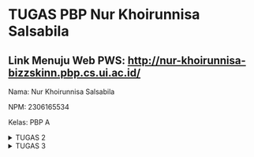 # TUGAS PBP Nur Khoirunnisa Salsabila

## Link Menuju Web PWS: http://nur-khoirunnisa-bizzskinn.pbp.cs.ui.ac.id/


Nama: Nur Khoirunnisa Salsabila

NPM: 2306165534

Kelas: PBP A

<details>
  <summary>TUGAS 2</summary>
 
 # **TUGAS 2**

Link Menuju Web PWS: http://nur-khoirunnisa-bizzskinn.pbp.cs.ui.ac.id/

Nama: Nur Khoirunnisa Salsabila

NPM: 2306165534

Kelas: PBP A
  

### **No.1 Jelaskan bagaimana cara kamu mengimplementasikan checklist di atas secara step-by-step (bukan hanya sekadar mengikuti tutorial).**

Proses Pembuatan Proyek Django dan Inisiasi Proyek Django
1. Membuat direktori baru dengan nama ```happy-skin``` pada dekstop.
2. Membuka folder happy-skin dalam VSCode, kemudian membuka terminal shell (unix) atau git bash.
3. Buat virtual environment dengan menjalankan _command_ berikut:
 
   ```python -m venv env```
4. Mengaktifkan atau menyalakan virtual environment Python baru dengan _command_:
   
   ```env\Scripts\activate```
5. Mempersiapkan _Dependencies_ dengan cara membuat ```requirements.txt``` pada direktori ```happy-skin``` kemudian menambahkan isi _dependencies_
  ```
   django
   gunicorn
   whitenoise
   psycopg2-binary
   requests
   urllib3
  ```
6. Lanjutkan dengan melakukan instalasi ```requirements``` dengan _command_ berikut:

   ```pip install -r requirements.txt```
7. Membuat Proyek Django dengan nama ```happy_skin``` dengan _command_ berikut:

   ```django-admin startproject happy_skin .```
8. Menambahkan string ```ALLOWED_HOSTS = ["localhost", "127.0.0.1"]``` pada ```ALLOWED_HOSTS``` di
    ```settings.py```
9. Membuat aplikasi ```main``` dengan _command_:
    ```python manage.py startapp main```
10. Menambahkan nama aplikasi ke ```INSTALLED_APPS``` pada file ```settings.py``` di direktori ```happy-skin```
11. Me-_routing_ url pada file ```urls.py``` di direktori ```happy-skin``` sehingga isi file ```urls.py``` sekarang menjadi:
    ```
    from django.contrib import admin
    from django.urls import path, include
    urlpatterns = [
        path('admin/', admin.site.urls),
        path('', include('main.urls')),
    ]
12. Mengubah models.py menjadi:
     ```
    from django.db import models

    class Product(models.Model):
    name = models.CharField(max_length=255)
    price = models.IntegerField()
    description = models.TextField()
    stock = models.IntegerField()
    rating = models.DecimalField(max_digits=3, decimal_places=2, null=True, blank=True)
    ```
13. Melakukan migrasi dengan command:
    ```
    python manage.py makemigrations
    python manage.py migrate
    ```
14. Membuat direktori templates dan template ``html`` untuk laman ``main``:
    ```
      <h1>{{ app_name }} Happy Skin </h1>
      <h5>Name: </h5>
      <p>{{ name }}<p>
      <h5>NPM: </h5>
      <p>{{ npm }}<p>  
      <h5>Class: </h5>
      <p>{{ class }}<p>
    ```
15. Menambahkan fungsi untuk me-_render_ laman main pada file ``views.py`` di direktori ``main``:
    ```
      from django.shortcuts import render

      def show_main(request):
          context = {
              'app name': 'Happy Skin',
              'name': 'Nur Khoirunnisa Salsabila',
              'npm' : '2306165534',
              'class': 'PBP A'
          }

          return render(request, "main.html", context)
    ```
16. Melakukan _routing_ pada aplikasi ``main`` pada file ``urls.py`` di direktori ``main``:
    ```
    from django.urls import path
    from main.views import show_main
    
    app_name = 'main'
    
    urlpatterns = [
        path('', show_main, name='show_main'),
    ]
    ```
17. Mencoba menjalankan aplikasi pada _localhost_ dengan _command_:
    ```python manage.py runserver```
18. Membuat repository GitHub baru dengan nama ```icha-ecommerce``` dan visibilitas publik.
19. Menginisiasi direktori lokal ```happy-skin``` sebagai repositori Git
20. Menambahkan berkas ``.gitignore`` dan mengisinya dengan teks berikut:

```
  # Django
  *.log
  *.pot
  *.pyc
  __pycache__
  db.sqlite3
  media
  
  # Backup files
  *.bak
  
  # If you are using PyCharm
  # User-specific stuff
  .idea/**/workspace.xml
  .idea/**/tasks.xml
  .idea/**/usage.statistics.xml
  .idea/**/dictionaries
  .idea/**/shelf
  
  # AWS User-specific
  .idea/**/aws.xml
  
  # Generated files
  .idea/**/contentModel.xml
  .DS_Store
  
  # Sensitive or high-churn files
  .idea/**/dataSources/
  .idea/**/dataSources.ids
  .idea/**/dataSources.local.xml
  .idea/**/sqlDataSources.xml
  .idea/**/dynamic.xml
  .idea/**/uiDesigner.xml
  .idea/**/dbnavigator.xml
  
  # Gradle
  .idea/**/gradle.xml
  .idea/**/libraries
  
  # File-based project format
  *.iws
  
  # IntelliJ
  out/
  
  # JIRA plugin
  atlassian-ide-plugin.xml
  
  # Python
  *.py[cod]
  *$py.class
  
  # Distribution / packaging
  .Python build/
  develop-eggs/
  dist/
  downloads/
  eggs/
  .eggs/
  lib/
  lib64/
  parts/
  sdist/
  var/
  wheels/
  *.egg-info/
  .installed.cfg
  *.egg
  *.manifest
  *.spec
  
  # Installer logs
  pip-log.txt
  pip-delete-this-directory.txt
  
  # Unit test / coverage reports
  htmlcov/
  .tox/
  .coverage
  .coverage.*
  .cache
  .pytest_cache/
  nosetests.xml
  coverage.xml
  *.cover
  .hypothesis/
  
  # Jupyter Notebook
  .ipynb_checkpoints
  
  # pyenv
  .python-version
  
  # celery
  celerybeat-schedule.*
  
  # SageMath parsed files
  *.sage.py
  
  # Environments
  .env
  .venv
  env/
  venv/
  ENV/
  env.bak/
  venv.bak/
  
  # mkdocs documentation
  /site
  
  # mypy
  .mypy_cache/
  
  # Sublime Text
  *.tmlanguage.cache
  *.tmPreferences.cache
  *.stTheme.cache
  *.sublime-workspace
  *.sublime-project
  
  # sftp configuration file
  sftp-config.json
  
  # Package control specific files Package
  Control.last-run
  Control.ca-list
  Control.ca-bundle
  Control.system-ca-bundle
  GitHub.sublime-settings
  
  # Visual Studio Code
  .vscode/*
  !.vscode/settings.json
  !.vscode/tasks.json
  !.vscode/launch.json
  !.vscode/extensions.json
  .history
```
21. Melakukan ``add``, ``commit``, dan ``push`` dari direktori repositori lokal.
22. Mengakses halaman PWS dan membuat proyek baru dengan menekan tombol ```Create New Project```. Kemudian, isi ``Project Name`` dengan ``bizzskinn``, lalu tekan ``Create New Project`` yang ada di bawahnya.
23. Menambahkan URL _deployment_ PWS pada file ``settings.py`` dan bagian ``ALLOWED_HOSTS`` sehingga menjadi:
    ```ALLOWED_HOSTS = ["localhost", "127.0.0.1", "nur-khoirunnisa-bizzskinn.pbp.cs.ui.ac.id"]```
24. Menjalankan 3 perintah ini untuk push ke PWS:
    ```
    git remote add pws http://pbp.cs.ui.ac.id/nur.khoirunnisa/bizzskin
    git branch -M master
    git push pws master
    ```

### **No. 2 Buatlah bagan yang berisi _request client_ ke web aplikasi berbasis Django beserta responnya dan jelaskan pada bagan tersebut kaitan antara ``urls.py``, ``views.py``, ``models.py``, dan berkas ``html``.**
![Untitled](https://github.com/user-attachments/assets/2ae76eab-89fe-4ce8-9b79-954e93050457)



### **No. 3 Jelaskan fungsi git dalam pengembangan perangkat lunak!**

Git adalah alat yang membantu pengembang perangkat lunak mengelola dan melacak perubahan kode secara efisien. Dalam sebuah tim, Git memungkinkan setiap anggota untuk bekerja secara mandiri pada berbagai bagian proyek tanpa saling mengganggu. Dengan sistem ini, setiap perubahan yang dilakukan akan tersimpan dalam catatan yang jelas, sehingga memudahkan untuk kembali ke versi sebelumnya jika diperlukan. Git juga mendukung pengembangan paralel dengan fitur _branching_, yang memungkinkan pengembangan fitur baru secara terpisah sebelum digabungkan kembali ke proyek utama (_merge_). Git juga sering digunakan bersama dengan alat CI/CD (_Continuous Integration_/_Continuous Deployment_) untuk mengotomatisasi pengujian dan penyebaran kode. Setiap kali kode di-_commit_, CI/CD dapat otomatis menjalankan tes dan menyebarkan versi terbaru aplikasi ke server.
Kemudian, jika terjadi kesalahan atau _bug_ Git memungkinkan pengembang untuk kembali ke versi sebelumnya dari kode yang diketahui berfungsi dengan baik, sehingga dapat mengurangi risiko kehilangan kode atau waktu ketika menghadapi masalah. Lalu, Git adalah sistem kontrol versi terdistribusi, artinya setiap pengembang memiliki salinan lengkap dari seluruh riwayat proyek. Pada Git, setiap perubahan pada kode disertai dengan pesan _commit_ yang mendokumentasikan apa yang telah dilakukan, sehingga memudahkan untuk melacak histori pengembangan proyek dan memahami alasan di balik perubahan tertentu.

### **No. 4 Menurut Anda, dari semua framework yang ada, mengapa framework Django dijadikan permulaan pembelajaran pengembangan perangkat lunak?**

Menurut saya mengapa _framework_ Django yang dijadikan permulaan pembelajaran pengembangan perangkat lunak adalah karena pertama Django punya banyak fitur _built-in _yang siap pakai ('_batteries included_'), sehingga memungkinkan para pemula untuk langsung fokus pada pengembangan aplikasi tanpa perlu menghabiskan banyak waktu untuk mengatur hal-hal dasar. Kedua, Django dikenal memiliki dokumentasi yang sangat lengkap dan mudah dipahami, sehingga akan sangat membantu pemula yang sedang belajar karena mereka bisa dengan cepat menemukan panduan atau contoh penggunaan fitur-fitur yang ada. Ketiga, Django punya pola arsitektur MVT (_Model-View-Template_) yang membantu pemula memahami konsep dasar dalam pengembangan aplikasi web. Keempat, Django digunakan oleh banyak perusahaan besar dan proyek _open-source_, yang berarti belajar Django memberi pemula pengalaman langsung dengan teknologi yang relevan di industri. Kelima, Django memiliki komunitas yang besar dan aktif, sehingga memudahkan pemula untuk mendapatkan bantuan, menemukan tutorial, atau mengakses berbagai pustaka tambahan yang bisa mempercepat proses belajar.

### **No. 5 Mengapa model pada Django disebut sebagai ORM?**
Model pada Django disebut sebagai ORM (_Object-Relational Mapping_) karena Django menggunakan teknik pemetaan objek relasional untuk menghubungkan antara tabel dalam basis data relasional (seperti MySQL, PostgreSQL, SQLite, dll.) dengan objek-objek dalam bahasa pemrograman Python. ORM memungkinkan pengembang untuk bekerja dengan data menggunakan objek Python daripada menulis query SQL secara langsung. Sederhananya, ORM Django hanyalah cara untuk membuat SQL secara _pythonic_ untuk mengambil dan memanipulasi data dari database. Kemudian mendapatkan hasil dengan gaya pemrograman Python yang mudah dipahami. 

</details>

<details>
  <summary>TUGAS 3</summary>

# **TUGAS 3**

Link Menuju Web PWS: http://nur-khoirunnisa-bizzskinn.pbp.cs.ui.ac.id/

Nama: Nur Khoirunnisa Salsabila

NPM: 2306165534

Kelas: PBP A

### **1. Jelaskan mengapa kita memerlukan data delivery dalam pengimplementasian sebuah platform?**

Data delivery sangat penting dalam pengembangan platform, terutama yang berbasis web atau aplikasi. Data tidak hanya disimpan, tetapi juga perlu dikirim dan diterima antara server dan client (baik itu browser maupun aplikasi). Sebagai contoh, ketika user melakukan request untuk melihat produk, server akan mengirimkan data produk tersebut ke client untuk ditampilkan. Tanpa data delivery yang efisien, interaksi antara user dan platform akan terganggu, yang dapat berdampak buruk pada pengalaman pengguna.

Data tidak hanya disajikan secara visual dalam bentuk HTML, tetapi juga perlu diantarkan (dikirim dan diterima) dalam format yang sesuai. Pada platform modern, JSON dan XML menjadi format yang umum digunakan untuk mengirim data dalam bentuk yang mudah dipahami oleh berbagai aplikasi dan sistem, terutama selama interaksi antara client dan server.

Kaitan data delivery dalam pengembangan platform dapat dijelaskan sebagai berikut:

* Dalam pengembangan platform seperti aplikasi e-commerce, setiap kali user menambahkan produk ke keranjang atau mengecek daftar produk, platform harus mengirimkan data tersebut dari server ke client (browser atau aplikasi mobile).
* Data ini bisa dikirim dalam bentuk JSON atau XML, tergantung kebutuhan, untuk menyampaikan informasi seperti harga, deskripsi, atau rating produk.
* Penggunaan XML dan JSON dalam proses data delivery memastikan bahwa data yang dikirimkan dari server dapat diinterpretasikan dengan benar oleh client, begitu juga sebaliknya.

Oleh karena itu, hubungan data delivery dengan pengembangan platform adalah memastikan informasi dapat disampaikan dengan tepat dari satu bagian sistem ke bagian lainnya (misalnya dari server ke browser) menggunakan format data yang efisien seperti JSON atau XML.


### **2. Menurutmu, mana yang lebih baik antara XML dan JSON? Mengapa JSON lebih populer dibandingkan XML?**

| Kriteria         | XML (Extensible Markup Language)                                   | JSON (JavaScript Object Notation)                                |
|------------------|--------------------------------------------------------------------|-----------------------------------------------------------------|
| Struktur         | Berbasis tag mirip dengan HTML, lebih verbose karena setiap data ditutup dengan tag. | Berbasis key-value pairs, lebih sederhana dan mudah dibaca manusia. |
| Ukuran           | Lebih besar karena adanya penutup tag untuk setiap elemen.         | Lebih kecil dan ringan dibandingkan XML karena tidak ada tag penutup. |
| Kecepatan Parsing| Parsing cenderung lebih lambat karena struktur yang lebih kompleks. | Parsing lebih cepat, terutama dalam aplikasi berbasis JavaScript. |
| Dukungan         | Banyak digunakan di sistem enterprise dan lama.                    | Lebih banyak digunakan di aplikasi modern dan web service.        |
| Ekstensi         | Mendukung skema yang lebih kompleks, dapat menampung data terstruktur yang lebih dalam. | Terbatas pada data yang lebih sederhana. Namun, mudah dikombinasikan dengan format lain. |
| Penggunaan       | Cocok untuk dokumen besar dan data yang memerlukan validasi skema. | Lebih cocok untuk data ringan dan komunikasi antara client-server. |
| Keamanan         | Cenderung lebih rentan terhadap serangan XML External Entity (XXE) dan parsing lebih rumit. | Lebih aman secara default, namun masih perlu validasi untuk memastikan keamanan. |
| Populer untuk    | Aplikasi legacy dan enterprise systems.                            | Aplikasi web modern, API, dan mobile apps.                        |

### Kesimpulan: Mana yang Lebih Baik antara XML dan JSON?

Sebenarnya hal ini kembali lagi ke kebutuhan masing-masing.

   * Jika bekerja dengan aplikasi web modern, terutama yang melibatkan banyak interaksi client-server dan JavaScript, JSON adalah opsi yang lebih baik dibandingkan XML. Mengapa? Hal ini dikarenakan JSON lebih ringkas, cepat, dan mudah  digunakan di banyak platform.
   * Namun, jika perlu mengelola dokumen yang sangat terstruktur dan kompleks dengan banyak validasi skema, XML mungkin lebih cocok karena XML mendukung lebih banyak fitur yang dibutuhkan untuk dokumen yang lebih rumit.
   * Akan tetapi, JSON lebih baik dalam hal kecepatan, kesederhanaan, dan efisiensi, sehingga bisa disimpulkan JSON lebih baik dibandingkan XML.

### Mengapa JSON Lebih Populer Dibandingkan XML?

   * JSON memiliki sintaks yang lebih sederhana dan lebih ringan dibandingkan dengan format lain seperti XML. Hal ini membuatnya lebih efisien.
   * JSON lebih mudah dibaca sehingga sangat membantu saat debugging
   * Hampir semua bahasa pemrograman modern memiliki dukungan bawaan untuk parsing dan menghasilkan JSON.
   * JSON dapat di-parse dengan mudah oleh JavaScript, bahasa yang digunakan di mayoritas webapp.


### **3. Jelaskan fungsi dari method is_valid() pada form Django dan mengapa kita membutuhkan method tersebut?**

Method `is_valid()` di Django digunakan untuk memastikan data yang diinput oleh pengguna sesuai dengan aturan yang sudah ditetapkan di form. Kalau data yang dimasukkan benar/data yang dimasukkan valid, method ini akan mengembalikan `True`, dan kita bisa lanjut menyimpan datanya ke database. Tapi kalau ada yang salah/data tidak valid, Django akan kasih pesan error yang relevan supaya pengguna tahu apa yang perlu diperbaiki. Fungsi ini sangat penting supaya data yang masuk selalu sesuai (integritas data terjamin) dan memastikan bahwa data yang masuk ke database sesuai dengan aturan yang telah ditentukan, sehingga pengembang tidak perlu menulis validasi secara manual untuk setiap input pengguna. Jadi, semuanya lebih aman dan terkontrol.

### **4. Mengapa kita membutuhkan csrf_token saat membuat form di Django? Apa yang dapat terjadi jika kita tidak menambahkan csrf_token pada form Django? Bagaimana hal tersebut dapat dimanfaatkan oleh penyerang?**

`csrf_token` adalah nilai unik yang dihasilkan secara acak dan disematkan ke dalam form sebagai lapisan keamanan tambahan. Token ini melindungi aplikasi dari serangan CSRF (Cross-Site Request Forgery) dengan memastikan bahwa setiap permintaan yang dikirim berasal dari pengguna yang sah, bukan dari penyerang yang mencoba mengeksploitasi sesi pengguna yang telah diautentikasi. Ketika server menerima permintaan, token yang dikirim akan diperiksa apakah sesuai dengan token yang disimpan di sesi pengguna. Jika token tidak valid atau tidak ada, permintaan akan ditolak, sehingga mencegah tindakan berbahaya yang mungkin dilakukan oleh penyerang. Tanpa `csrf_token`, seorang penyerang bisa memanfaatkan sesi pengguna yang valid untuk menjalankan aksi yang tidak diinginkan, seperti mengubah data atau melakukan transaksi tanpa sepengetahuan pengguna, dengan memanfaatkan link jahat.

### **5. Jelaskan bagaimana cara kamu mengimplementasikan checklist di atas secara step-by-step (bukan hanya sekadar mengikuti tutorial).**

1. **Membuat Forms**
   * Membuat file ``forms.py`` pada direktori ``main`` 
   * Tambahkan fields dari ``forms`` yang berasal dari class ``Product`` yang telah dideklarasikan di models.py.
   ```
   from django.forms import ModelForm
   from main.models import Product

   class ProductForm(ModelForm):
       class Meta:
           model = Product
           fields = ["name", "price", "description", "skin_type", "stock", "rating"]
  
2. Membuat method/fungsi baru di ``views.py`` dengan nama ``create_product``untuk menambah entri database pada direktori ``main``
   ```
   def create_product(request):
    form = ProductForm(request.POST or None)

    if form.is_valid() and request.method == "POST":
        form.save()
        return redirect('main:show_main')
    else:
        print(form.errors)

    context = {'form': form}
    return render(request, "create_product.html", context)


  Fungsi ini nantinya akan merender tampilan dari form pada sebuah template HTML.
   
3. Membuat template HTML untuk ``create_product`` sebagai template untuk form yang akan dirender oleh fungsi ``create_product``
   ```
   {% extends 'base.html' %} 
   {% block content %}
   <h1>Add New Product</h1>
   
   <form method="POST">
     {% csrf_token %}
     <table>
       {{ form.as_table }}
       <tr>
         <td></td>
         <td>
           <input type="submit" value="Add Product" />
         </td>
       </tr>
     </table>
   </form>
   
   {% endblock %}
   

4. Menambahkan folder ``templates`` di direktori utama dan ``base.html`` sebagai basis dari laman-laman lain
   
5. Menambahkan lokasi folder ``templates`` tersebut ke ``settings.py`` di direktori ``happyskin``
   ```
   ...
   'DIRS': [BASE_DIR / 'templates'],
   ...

6. Mengimplementasikan database ke dalam laman utama ``main.html`` dan juga menjadi perpanjangan dari ``base.html`` di direktori utama
   ```
   ...
       <table>
            <tr>
                <th class="nama-produk">Nama Produk</th>
                <th class="harga-produk">Harga Produk</th>
                <th class="deskripsi-produk">Deskripsi Produk</th>
                <th class="tipe-kulit">Tipe Kulit</th>
                <th class="stok-produk">Stok Produk</th>
                <th class="rating-produk">Rating Produk</th>
            </tr>
            {% for product in products %}
            <tr>
                <td class="nama-produk">{{ product.name }}</td>
                <td class="harga-produk">{{ product.price }}</td>
                <td class="deskripsi-produk">{{ product.description }}</td>
                <td class="tipe-kulit">{{ product.skin_type }}</td>
                <td class="stok-produk">{{ product.stock }}</td>
                <td class="rating-produk">{{ product.rating }}</td>
            </tr>
            {% endfor %}
        </table>
        ...
   
7. Menambahkan Button pada ``main.html``
   ```
   <a href="{% url 'main:create_product' %}">
            <button>Tambah Produk Baru</button>
        </a>
  tombol pada halaman ``main.html`` nantinya akan mengarahkan pengguna ke halaman yang berisi form untuk menambahkan produk. 
  
8. Menambahkan Fungsi/Method Tampilan dalam Format XML, JSON, XML id, dan JSON id pada file di ``views.py`` pada direktori ``main``
   ```
   def show_xml(request):
    data = Product.objects.all()
    return HttpResponse(serializers.serialize("xml", data), content_type="application/xml")

   def show_json(request):
       data = Product.objects.all()
       return HttpResponse(serializers.serialize("json", data), content_type="application/json")
   
   def show_xml_by_id(request, id):
       data = Product.objects.filter(pk=id)
       return HttpResponse(serializers.serialize("xml", data), content_type="application/xml")
   
   def show_json_by_id(request, id):
       data = Product.objects.filter(pk=id)
       return HttpResponse(serializers.serialize("json", data), content_type="application/json")
  Fungsi ini akan mengambil data dari database menggunakan serializer dan mengubahnya menjadi format XML atau JSON.
   
9. Merouting URL yang bersangkutan di file ``urls.py`` pada direktori ``main``
   ```
   urlpatterns = [
    path('', show_main, name='show_main'),
    path('create-product', create_product, name='create_product'),
    path('xml/', show_xml, name='show_xml'),
    path('json/', show_json, name='show_json'),
    path('xml/<str:id>/', show_xml_by_id, name='show_xml_by_id'),
    path('json/<str:id>/', show_json_by_id, name='show_json_by_id'),
   ]
   
10. Menjalankan aplikasi pada localhost dengan command:
    ```
    pyhthon manage.py runserver

11. Membuka ``http://localhost:8000/`` di browser dan juga di POSTMAN 


## **Mengakses keempat URL di poin 2 menggunakan Postman, membuat screenshot dari hasil akses URL pada Postman, dan menambahkannya ke dalam README.md.**

### Postman XML
![image](https://github.com/user-attachments/assets/93a6cd2b-8914-44a4-98d8-78a50ea878d9)
### Postman JSON
![image](https://github.com/user-attachments/assets/ac237e68-77c0-40f7-ac2d-98b492b7b623)
### Postman XML By ID
![image](https://github.com/user-attachments/assets/9faf96b0-0957-4ee1-a8ad-ada2f2667c3e)
### Postman JSON By ID
![image](https://github.com/user-attachments/assets/5ccd6173-73ba-408d-8a44-dc5d1b7c5ca6)



</details>
